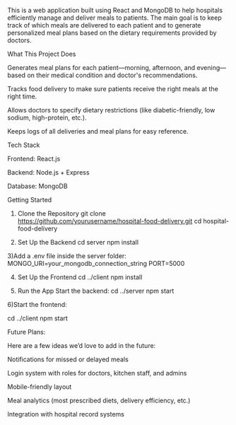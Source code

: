 This is a web application built using React and MongoDB to help hospitals efficiently manage and deliver meals to patients. The main goal is to keep track of which meals are delivered to each patient and to generate personalized meal plans based on the dietary requirements provided by doctors.

What This Project Does

Generates meal plans for each patient—morning, afternoon, and evening—based on their medical condition and doctor's recommendations.

Tracks food delivery to make sure patients receive the right meals at the right time.

Allows doctors to specify dietary restrictions (like diabetic-friendly, low sodium, high-protein, etc.).

Keeps logs of all deliveries and meal plans for easy reference.

Tech Stack

Frontend: React.js

Backend: Node.js + Express

Database: MongoDB

Getting Started

1. Clone the Repository
git clone https://github.com/yourusername/hospital-food-delivery.git
cd hospital-food-delivery

2. Set Up the Backend
cd server
npm install

3)Add a .env file inside the server folder:
MONGO_URI=your_mongodb_connection_string
PORT=5000

4) Set Up the Frontend
cd ../client
npm install

5) Run the App
Start the backend:
cd ../server
npm start

6)Start the frontend:

cd ../client
npm start

Future Plans:

Here are a few ideas we’d love to add in the future:

Notifications for missed or delayed meals

Login system with roles for doctors, kitchen staff, and admins

Mobile-friendly layout

Meal analytics (most prescribed diets, delivery efficiency, etc.)

Integration with hospital record systems
